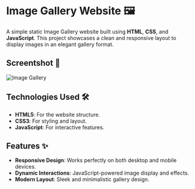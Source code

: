 # Image Gallery Website 🖼️

A simple static Image Gallery website built using **HTML**, **CSS**, and **JavaScript**. This project showcases a clean and responsive layout to display images in an elegant gallery format.

## Screentshot 🚀

![Image Gallery](https://github.com/user-attachments/assets/a5d27a2b-95f7-4888-8857-dd16c3f8437d)


## Technologies Used 🛠️

- **HTML5**: For the website structure.
- **CSS3**: For styling and layout.
- **JavaScript**: For interactive features.


## Features ✨

- **Responsive Design**: Works perfectly on both desktop and mobile devices.
- **Dynamic Interactions**: JavaScript-powered image display and effects.
- **Modern Layout**: Sleek and minimalistic gallery design.

